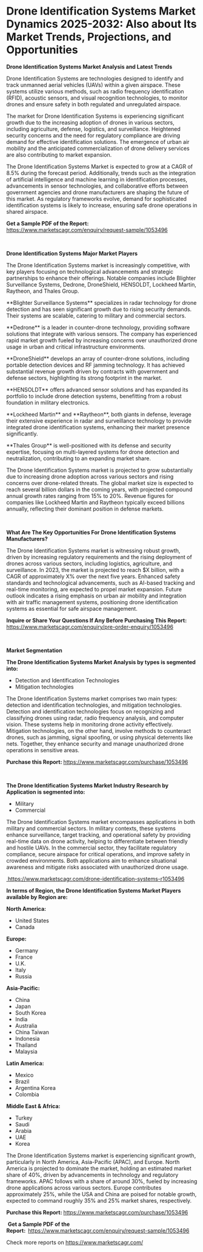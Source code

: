 <p><h1>Drone Identification Systems Market Dynamics 2025-2032: Also about Its Market Trends, Projections, and Opportunities</h1></p><p><strong>Drone Identification Systems Market Analysis and Latest Trends</strong></p>
<p><p>Drone Identification Systems are technologies designed to identify and track unmanned aerial vehicles (UAVs) within a given airspace. These systems utilize various methods, such as radio frequency identification (RFID), acoustic sensors, and visual recognition technologies, to monitor drones and ensure safety in both regulated and unregulated airspace. </p><p>The market for Drone Identification Systems is experiencing significant growth due to the increasing adoption of drones in various sectors, including agriculture, defense, logistics, and surveillance. Heightened security concerns and the need for regulatory compliance are driving demand for effective identification solutions. The emergence of urban air mobility and the anticipated commercialization of drone delivery services are also contributing to market expansion.</p><p>The Drone Identification Systems Market is expected to grow at a CAGR of 8.5% during the forecast period. Additionally, trends such as the integration of artificial intelligence and machine learning in identification processes, advancements in sensor technologies, and collaborative efforts between government agencies and drone manufacturers are shaping the future of this market. As regulatory frameworks evolve, demand for sophisticated identification systems is likely to increase, ensuring safe drone operations in shared airspace.</p></p>
<p><strong>Get a Sample PDF of the Report:&nbsp;</strong> <a href="https://www.marketscagr.com/enquiry/request-sample/1053496?utm_campaign=2526&utm_medium=2&utm_source=Github&utm_content=ia&utm_term=22032025&utm_id=drone-identification-systems">https://www.marketscagr.com/enquiry/request-sample/1053496</a></p>
<p>&nbsp;</p>
<p><strong>Drone Identification Systems Major Market Players</strong></p>
<p><p>The Drone Identification Systems market is increasingly competitive, with key players focusing on technological advancements and strategic partnerships to enhance their offerings. Notable companies include Blighter Surveillance Systems, Dedrone, DroneShield, HENSOLDT, Lockheed Martin, Raytheon, and Thales Group.</p><p>**Blighter Surveillance Systems** specializes in radar technology for drone detection and has seen significant growth due to rising security demands. Their systems are scalable, catering to military and commercial sectors. </p><p>**Dedrone** is a leader in counter-drone technology, providing software solutions that integrate with various sensors. The company has experienced rapid market growth fueled by increasing concerns over unauthorized drone usage in urban and critical infrastructure environments.</p><p>**DroneShield** develops an array of counter-drone solutions, including portable detection devices and RF jamming technology. It has achieved substantial revenue growth driven by contracts with government and defense sectors, highlighting its strong footprint in the market.</p><p>**HENSOLDT** offers advanced sensor solutions and has expanded its portfolio to include drone detection systems, benefitting from a robust foundation in military electronics.</p><p>**Lockheed Martin** and **Raytheon**, both giants in defense, leverage their extensive experience in radar and surveillance technology to provide integrated drone identification systems, enhancing their market presence significantly.</p><p>**Thales Group** is well-positioned with its defense and security expertise, focusing on multi-layered systems for drone detection and neutralization, contributing to an expanding market share.</p><p>The Drone Identification Systems market is projected to grow substantially due to increasing drone adoption across various sectors and rising concerns over drone-related threats. The global market size is expected to reach several billion dollars in the coming years, with projected compound annual growth rates ranging from 15% to 20%. Revenue figures for companies like Lockheed Martin and Raytheon typically exceed billions annually, reflecting their dominant position in defense markets.</p></p>
<p>&nbsp;</p>
<p><strong>What Are The Key Opportunities For Drone Identification Systems Manufacturers?</strong></p>
<p><p>The Drone Identification Systems market is witnessing robust growth, driven by increasing regulatory requirements and the rising deployment of drones across various sectors, including logistics, agriculture, and surveillance. In 2023, the market is projected to reach $X billion, with a CAGR of approximately X% over the next five years. Enhanced safety standards and technological advancements, such as AI-based tracking and real-time monitoring, are expected to propel market expansion. Future outlook indicates a rising emphasis on urban air mobility and integration with air traffic management systems, positioning drone identification systems as essential for safe airspace management.</p></p>
<p><strong>Inquire or Share Your Questions If Any Before Purchasing This Report:</strong> <a href="https://www.marketscagr.com/enquiry/pre-order-enquiry/1053496?utm_campaign=2526&utm_medium=2&utm_source=Github&utm_content=ia&utm_term=22032025&utm_id=drone-identification-systems">https://www.marketscagr.com/enquiry/pre-order-enquiry/1053496</a></p>
<p>&nbsp;</p>
<p><strong>Market Segmentation</strong></p>
<p><strong>The Drone Identification Systems Market Analysis by types is segmented into:</strong></p>
<p><ul><li>Detection and Identification Technologies</li><li>Mitigation technologies</li></ul></p>
<p><p>The Drone Identification Systems market comprises two main types: detection and identification technologies, and mitigation technologies. Detection and identification technologies focus on recognizing and classifying drones using radar, radio frequency analysis, and computer vision. These systems help in monitoring drone activity effectively. Mitigation technologies, on the other hand, involve methods to counteract drones, such as jamming, signal spoofing, or using physical deterrents like nets. Together, they enhance security and manage unauthorized drone operations in sensitive areas.</p></p>
<p><strong>Purchase this Report:&nbsp;</strong><a href="https://www.marketscagr.com/purchase/1053496?utm_campaign=2526&utm_medium=2&utm_source=Github&utm_content=ia&utm_term=22032025&utm_id=drone-identification-systems">https://www.marketscagr.com/purchase/1053496</a></p>
<p>&nbsp;</p>
<p><strong>The Drone Identification Systems Market Industry Research by Application is segmented into:</strong></p>
<p><ul><li>Military</li><li>Commercial</li></ul></p>
<p><p>The Drone Identification Systems market encompasses applications in both military and commercial sectors. In military contexts, these systems enhance surveillance, target tracking, and operational safety by providing real-time data on drone activity, helping to differentiate between friendly and hostile UAVs. In the commercial sector, they facilitate regulatory compliance, secure airspace for critical operations, and improve safety in crowded environments. Both applications aim to enhance situational awareness and mitigate risks associated with unauthorized drone usage.</p></p>
<p><a href="https://www.marketscagr.com/drone-identification-systems-r1053496?utm_campaign=2526&utm_medium=2&utm_source=Github&utm_content=ia&utm_term=22032025&utm_id=drone-identification-systems">&nbsp;https://www.marketscagr.com/drone-identification-systems-r1053496</a></p>
<p><strong>In terms of Region, the Drone Identification Systems Market Players available by Region are:</strong></p>
<p>
    <p> <strong> North America: </strong>
        <ul>
            <li>United States</li>
            <li>Canada</li>
        </ul>
        </p> 
    <p> <strong> Europe: </strong>
        <ul>
            <li>Germany</li>
            <li>France</li>
            <li>U.K.</li>
            <li>Italy</li>
            <li>Russia</li>
        </ul>
        </p> 
    <p> <strong> Asia-Pacific: </strong>
        <ul>
            <li>China</li>
            <li>Japan</li>
            <li>South Korea</li>
            <li>India</li>
            <li>Australia</li>
            <li>China Taiwan</li>
            <li>Indonesia</li>
            <li>Thailand</li>
            <li>Malaysia</li>
        </ul>
        </p> 
    <p> <strong> Latin America: </strong>
        <ul>
            <li>Mexico</li>
            <li>Brazil</li>
            <li>Argentina Korea</li>
            <li>Colombia</li>
        </ul>
        </p> 
    <p> <strong> Middle East & Africa: </strong>
        <ul>
            <li>Turkey</li>
            <li>Saudi</li>
            <li>Arabia</li>
            <li>UAE</li>
            <li>Korea</li>
        </ul>
    </p>
    </p>
<p><p>The Drone Identification Systems market is experiencing significant growth, particularly in North America, Asia-Pacific (APAC), and Europe. North America is projected to dominate the market, holding an estimated market share of 40%, driven by advancements in technology and regulatory frameworks. APAC follows with a share of around 30%, fueled by increasing drone applications across various sectors. Europe contributes approximately 25%, while the USA and China are poised for notable growth, expected to command roughly 35% and 25% market shares, respectively.</p></p>
<p><strong>Purchase this Report: </strong><a href="https://www.marketscagr.com/purchase/1053496?utm_campaign=2526&utm_medium=2&utm_source=Github&utm_content=ia&utm_term=22032025&utm_id=drone-identification-systems">https://www.marketscagr.com/purchase/1053496</a></p>
<p>&nbsp;<strong>Get a Sample PDF of the Report:&nbsp;&nbsp;</strong><a href="https://www.marketscagr.com/enquiry/request-sample/1053496?utm_campaign=2526&utm_medium=2&utm_source=Github&utm_content=ia&utm_term=22032025&utm_id=drone-identification-systems">https://www.marketscagr.com/enquiry/request-sample/1053496</a></p>
<p><strong></strong></p>
<p>Check more reports on <a href="https://www.marketscagr.com/?utm_campaign=2526&utm_medium=2&utm_source=Github&utm_content=ia&utm_term=22032025&utm_id=drone-identification-systems">https://www.marketscagr.com/</a></p>